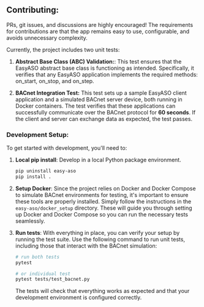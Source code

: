 ## Contributing:

PRs, git issues, and discussions are highly encouraged! The requirements for contributions are that the app remains easy to use, configurable, and avoids unnecessary complexity.

Currently, the project includes two unit tests:

1. **Abstract Base Class (ABC) Validation:**: This test ensures that the EasyASO abstract base class is functioning as intended. Specifically, it verifies that any EasyASO application implements the required methods: on_start, on_stop, and on_step.

2. **BACnet Integration Test:** This test sets up a sample EasyASO client application and a simulated BACnet server device, both running in Docker containers. The test verifies that these applications can successfully communicate over the BACnet protocol for **60 seconds**. If the client and server can exchange data as expected, the test passes.

### Development Setup:

To get started with development, you'll need to:

1. **Local pip install**: Develop in a local Python package environment.
   ```bash
   pip uninstall easy-aso
   pip install .
   ```

2. **Setup Docker**: 
    Since the project relies on Docker and Docker Compose to simulate BACnet environments for testing, it's important to ensure these tools are properly installed. Simply follow the instructions in the `easy-aso/docker_setup` directory. These will guide you through setting up Docker and Docker Compose so you can run the necessary tests seamlessly.

3. **Run tests**: 
    With everything in place, you can verify your setup by running the test suite. Use the following command to run unit tests, including those that interact with the BACnet simulation:
    ```bash
    # run both tests
    pytest

    # or individual test
    pytest tests/test_bacnet.py
    ```
    The tests will check that everything works as expected and that your development environment is configured correctly.


      
